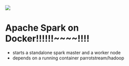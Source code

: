 <img src="https://readthedocs.org/projects/samuroi/badge/?version=latest"> 

Apache Spark on Docker!!!!!!~~~~!!!!
==========

- starts a standalone spark master and a worker node
- depends on a running container parrotstream/hadoop
<div style="page-break-after: always;"></div>
